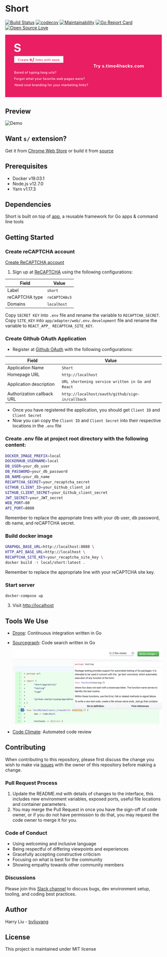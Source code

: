 # Short
[![Build Status](https://ci.time4hacks.com/api/badges/byliuyang/short/status.svg)](https://ci.time4hacks.com/byliuyang/short)
[![codecov](https://codecov.io/gh/byliuyang/short/branch/master/graph/badge.svg)](https://codecov.io/gh/byliuyang/short)
[![Maintainability](https://api.codeclimate.com/v1/badges/408644627586328ddd6c/maintainability)](https://codeclimate.com/github/byliuyang/short/maintainability)
[![Go Report Card](https://goreportcard.com/badge/github.com/byliuyang/short)](https://goreportcard.com/report/github.com/byliuyang/short)
[![Open Source Love](https://badges.frapsoft.com/os/mit/mit.svg?v=102)](https://github.com/byliuyang/short)

![Demo](promo/marquee.png)

## Preview
![Demo](doc/demo.gif)

## Want `s/` extension?
Get it from [Chrome Web Store](https://s.time4hacks.com/r/ext) or build it from [source](https://github.com/byliuyang/short-ext)

## Prerequisites
- Docker v19.03.1
- Node.js v12.7.0
- Yarn v1.17.3

## Dependencies
Short is built on top of [app](https://github.com/byliuyang/app), a reusable framework for Go apps & command line tools

## Getting Started
### Create reCAPTCHA account
[Create ReCAPTCHA account](http://www.google.com/recaptcha/admin)

1. Sign up at [ReCAPTCHA](http://www.google.com/recaptcha/admin) using the
   following configurations:

|Field         |Value        |
|--------------|-------------|
|Label         |`short`      |
|reCAPTCHA type|`reCAPTCHAv3`|
|Domains       |`localhost`  |

Copy `SECRET KEY` into `.env` file and rename the variable to `RECAPTCHA_SECRET`.
Copy `SITE_KEY` into `app/adapter/web/.env.development` file and rename the
variable to `REACT_APP_ RECAPTCHA_SITE_KEY`.

### Create Github OAuth Application

- Register at [Github OAuth](https://github.com/settings/developers) with the
  following configurations:

|Field                     |Value                                           |
|--------------------------|------------------------------------------------|
|Application Name          |`Short`                                         |
|Homepage URL              |`http://localhost`                              |
|Application description   |`URL shortening service written in Go and React`|
|Authorization callback URL|`http://localhost/oauth/github/sign-in/callback`|

- Once you have registered the application, you should get `Client ID` and
  `Client Secret`
- Now you can copy the `Client ID` and `Client Secret` into their respective
  locations in the `.env` file

### Create .env file at project root directory with the following content:
```bash
DOCKER_IMAGE_PREFIX=local
DOCKERHUB_USERNAME=local
DB_USER=your_db_user
DB_PASSWORD=your_db_password
DB_NAME=your_db_name
RECAPTCHA_SECRET=your_recaptcha_secret
GITHUB_CLIENT_ID=your_Github_client_id
GITHUB_CLIENT_SECRET=your_Github_client_secret
JWT_SECRET=your_JWT_secret
WEB_PORT=80
API_PORT=8080
```
Remember to replace the appropriate lines with your db user, db password, db name, and reCAPTCHA secret.

### Build docker image
```bash
GRAPHQL_BASE_URL=http://localhost:8080 \
HTTP_API_BASE_URL=http://localhost \
RECAPTCHA_SITE_KEY=your_recaptcha_site_key \
docker build -t local/short:latest .
```
Remember to replace the appropriate line with your reCAPTCHA site key.

### Start server
```bash
docker-compose up
```

3. Visit [http://localhost](http://localhost)

## Tools We Use

- [Drone](https://ci.time4hacks.com/byliuyang/short/):
Continuous integration written in Go
- [Sourcegraph](https://cs.time4hacks.com/github.com/byliuyang/short):
Code search written in Go

  ![Tooltip during code review](doc/sourcegraph/reference.png)
- [Code Climate](https://codeclimate.com/github/byliuyang/short):
Automated code review

## Contributing
When contributing to this repository, please first discuss the change you wish to make via [issues](https://github.com/byliuyang/short/issues) with the owner of this repository before making a change.

### Pull Request Process
1. Update the README.md with details of changes to the interface, this includes new environment 
   variables, exposed ports, useful file locations and container parameters.
2. You may merge the Pull Request in once you have the sign-off of code owner, or if you 
   do not have permission to do that, you may request the code owner to merge it for you.

### Code of Conduct
- Using welcoming and inclusive language
- Being respectful of differing viewpoints and experiences
- Gracefully accepting constructive criticism
- Focusing on what is best for the community
- Showing empathy towards other community members

### Discussions

Please join this [Slack channel](https://s.time4hacks.com/r/short-slack) to
discuss bugs, dev environment setup, tooling, and coding best practices.
   
## Author
Harry Liu - [byliuyang](https://github.com/byliuyang)

## License
This project is maintained under MIT license
